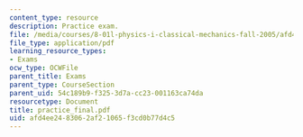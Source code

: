 ```yaml
---
content_type: resource
description: Practice exam.
file: /media/courses/8-01l-physics-i-classical-mechanics-fall-2005/afd4ee2483062af21065f3cd0b77d4c5_practice_final.pdf
file_type: application/pdf
learning_resource_types:
- Exams
ocw_type: OCWFile
parent_title: Exams
parent_type: CourseSection
parent_uid: 54c189b9-f325-3d7a-cc23-001163ca74da
resourcetype: Document
title: practice_final.pdf
uid: afd4ee24-8306-2af2-1065-f3cd0b77d4c5
---
```

